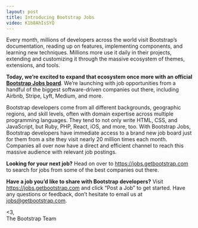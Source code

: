 ```yaml
---
layout: post
title: Introducing Bootstrap Jobs
video: K1b8AhIsSYQ
---
```


Every month, millions of developers across the world visit Bootstrap’s documentation, reading up on features, implementing components, and learning new techniques. Millions more use it daily in their projects, extending and customizing it through the massive ecosystem of themes, extensions, and tools.

**Today, we’re excited to expand that ecosystem once more with an official [Bootstrap Jobs board](https://jobs.getbootstrap.com)**. We’re launching with job opportunities from a handful of the biggest software-driven companies out there, including Airbnb, Stripe, Lyft, Medium, and more.

Bootstrap developers come from all different backgrounds, geographic regions, and skill levels, often with domain expertise across multiple programming languages. They tend to not only write HTML, CSS, and JavaScript, but Ruby, PHP, React, iOS, and more, too. With Bootstrap Jobs, Bootstrap developers have immediate access to a brand new job board just for them from a site they visit nearly 20 million times each month. Companies all over now have a direct and efficient channel to reach this massive audience with relevant job postings.

**Looking for your next job?** Head on over to <https://jobs.getbootstrap.com> to search for jobs from some of the best companies out there.

**Have a job you’d like to share with Bootstrap developers?** Visit <https://jobs.getbootstrap.com> and click “Post a Job” to get started. Have any questions or feedback, don’t hesitate to email us at jobs@getbootstrap.com.

<3,<br>
The Bootstrap Team
